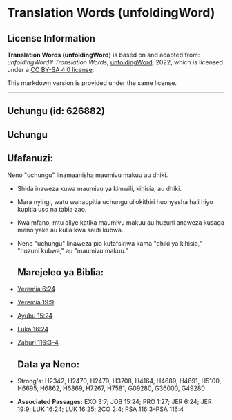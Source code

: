 # Translation Words (unfoldingWord)

## License Information

**Translation Words (unfoldingWord)** is based on and adapted from: _unfoldingWord® Translation Words_, [unfoldingWord](https://unfoldingword.org/utw), 2022, which is licensed under a [CC BY-SA 4.0 license](https://creativecommons.org/licenses/by-sa/4.0/legalcode.en).

This markdown version is provided under the same license.



--------------------------------

## Uchungu (id: 626882)

Uchungu
-------

Ufafanuzi:
----------

Neno "uchungu" linamaanisha maumivu makuu au dhiki.

* Shida inaweza kuwa maumivu ya kimwili, kihisia, au dhiki.
* Mara nyingi, watu wanaopitia uchungu uliokithiri huonyesha hali hiyo kupitia uso na tabia zao.
* Kwa mfano, mtu aliye katika maumivu makuu au huzuni anaweza kusaga meno yake au kulia kwa sauti kubwa.
* Neno "uchungu" linaweza pia kutafsiriwa kama "dhiki ya kihisia," "huzuni kubwa," au "maumivu makuu."

    Marejeleo ya Biblia:
    --------------------

* [Yeremia 6:24](https://ref.ly/Jer6:24)
* [Yeremia 19:9](https://ref.ly/Jer19:9)
* [Ayubu 15:24](https://ref.ly/Job15:24)
* [Luka 16:24](https://ref.ly/Luke16:24)
* [Zaburi 116:3–4](https://ref.ly/Ps116:3-Ps116:4)

    Data ya Neno:
    -------------

* Strong's: H2342, H2470, H2479, H3708, H4164, H4689, H4691, H5100, H6695, H6862, H6869, H7267, H7581, G09280, G36000, G49280

* **Associated Passages:** EXO 3:7; JOB 15:24; PRO 1:27; JER 6:24; JER 19:9; LUK 16:24; LUK 16:25; 2CO 2:4; PSA 116:3–PSA 116:4

